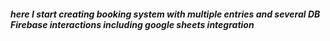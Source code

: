 ##### here I start creating booking system with multiple entries and several DB Firebase interactions including google sheets integration



